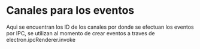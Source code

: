 # Canales para los eventos

Aqui se encuentran los ID de los canales por donde se efectuan los eventos por IPC, se utilizan al momento
de crear eventos a traves de electron.ipcRenderer.invoke
